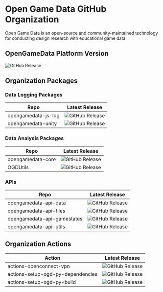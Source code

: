 # Open Game Data GitHub Organization

Open Game Data is an open-source and community-maintained technology for conducting design research with educational game data.

## OpenGameData Platform Version

![GitHub Release](https://img.shields.io/github/v/release/opengamedata/opengamedata-platform?display_name=release)

## Organization Packages

### Data Logging Packages

| Repo                | Latest Release |
| ---                 | ---            |
| opengamedata-js-log | ![GitHub Release](https://img.shields.io/github/v/release/opengamedata/opengamedata-js-log?display_name=release) |
| opengamedata-unity  | ![GitHub Release](https://img.shields.io/github/v/release/opengamedata/opengamedata-unity?display_name=release) |

### Data Analysis Packages

| Repo                        | Latest Release |
| ---                         | ---            |
| opengamedata-core           | ![GitHub Release](https://img.shields.io/github/v/release/opengamedata/opengamedata-core?display_name=release) |
| OGDUtils                    | ![GitHub Release](https://img.shields.io/github/v/release/opengamedata/OGDUtils?display_name=release) |

### APIs

| Repo                        | Latest Release |
| ---                         | ---            |
| opengamedata-api-data       | ![GitHub Release](https://img.shields.io/github/v/release/opengamedata/opengamedata-api-data?display_name=release) |
| opengamedata-api-files      | ![GitHub Release](https://img.shields.io/github/v/release/opengamedata/opengamedata-api-files?display_name=release) |
| opengamedata-api-gamestates | ![GitHub Release](https://img.shields.io/github/v/release/opengamedata/opengamedata-api-gamestates?display_name=release) |
| opengamedata-api-utils      | ![GitHub Release](https://img.shields.io/github/v/release/opengamedata/opengamedata-api-utils?display_name=release) |

## Organization Actions

| Action                            | Latest Release |
| ---                               | ---            |
| actions-openconnect-vpn           | ![GitHub Release](https://img.shields.io/github/v/release/opengamedata/actions-openconnect-vpn?display_name=release) |
| actions-setup-ogd-py-dependencies | ![GitHub Release](https://img.shields.io/github/v/release/opengamedata/actions-setup-ogd-py-dependencies?display_name=release) |
| actions-setup-ogd-py-build        | ![GitHub Release](https://img.shields.io/github/v/release/opengamedata/actions-setup-ogd-py-build?display_name=release) |
